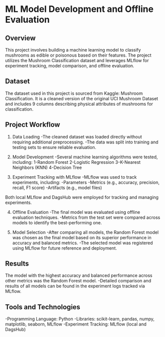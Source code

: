 # ML Model Development and Offline Evaluation


## Overview
This project involves building a machine learning model to classify mushrooms as edible or poisonous based on their features. The project utilizes the Mushroom Classification dataset and leverages MLflow for experiment tracking, model comparison, and offline evaluation.

## Dataset
The dataset used in this project is sourced from Kaggle: Mushroom Classification. It is a cleaned version of the original UCI Mushroom Dataset and includes 9 columns describing physical attributes of mushrooms for classification.

## Project Workflow

1. Data Loading
-The cleaned dataset was loaded directly without requiring additional preprocessing.
-The data was split into training and testing sets to ensure reliable evaluation.

2. Model Development
-Several machine learning algorithms were tested, including:
   1-Random Forest
   2-Logistic Regression
   3-K-Nearest Neighbors (KNN)
   4-Decision Tree

3. Experiment Tracking with MLflow
-MLflow was used to track experiments, including:
  -Parameters
  -Metrics (e.g., accuracy, precision, recall, F1 score)
  -Artifacts (e.g., model files)

Both local MLflow and DagsHub were employed for tracking and managing experiments.

4. Offline Evaluation
-The final model was evaluated using offline evaluation techniques.
-Metrics from the test set were compared across models to identify the best-performing one.

5. Model Selection
-After comparing all models, the Random Forest model was chosen as the final model based on its superior performance in accuracy and balanced metrics.
-The selected model was registered using MLflow for future reference and deployment.

## Results
The model with the highest accuracy and balanced performance across other metrics was the Random Forest model.
-Detailed comparison and results of all models can be found in the experiment logs tracked via MLflow.

## Tools and Technologies
-Programming Language: Python
-Libraries: scikit-learn, pandas, numpy, matplotlib, seaborn, MLflow
-Experiment Tracking: MLflow (local and DagsHub)
